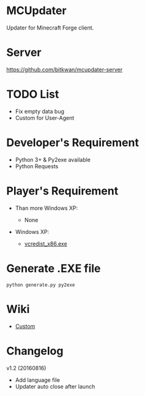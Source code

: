 # MCUpdater

Updater for Minecraft Forge client.

# Server
https://github.com/bitkwan/mcupdater-server

# TODO List
- Fix empty data bug
- Custom for User-Agent

# Developer's Requirement
- Python 3+ & Py2exe available
- Python Requests

# Player's Requirement
- Than more Windows XP:
	- None
	
- Windows XP:
	- [vcredist_x86.exe](http://www.microsoft.com/downloads/details.aspx?familyid=32bc1bee-a3f9-4c13-9c99-220b62a191ee&displaylang=en)

# Generate .EXE file
`python generate.py py2exe`

# Wiki
- [Custom](https://github.com/bitkwan/mcupdater/wiki/Custom)

# Changelog
v1.2 (20160816)
- Add language file
- Updater auto close after launch
